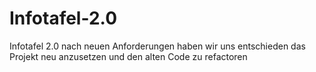 # Infotafel-2.0
Infotafel 2.0 nach neuen Anforderungen haben wir uns entschieden das Projekt neu anzusetzen und den alten Code zu refactoren
